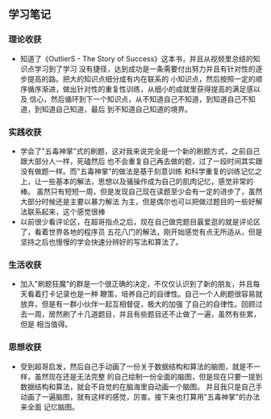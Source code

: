 ## 学习笔记

### 理论收获
* 知道了《OutlierS - The Story of Success》这本书，并且从视频里总结的知识点学习到了学习
没有捷径，达到成功是一条需要付出努力并且有针对性的逐步提高的路。把大的知识点细分成有内在联系的
小知识点，然后按照一定的顺序循序渐进，做出针对性的重复性训练，从细小的成就里获得提高的满足感以及
信心，然后循环到下一个知识点，从不知道自己不知道，到知道自己不知道，到知道自己知道，最后
到不知道自己知道的境界。

### 实践收获
* 学会了"五毒神掌"式的刷题，这对我来说完全是一个新的刷题方式，之前自己跟大部分人一样，死磕然后
也不会重复自己再去做的题，过了一段时间其实跟没有做题一样。而"五毒神掌"的做法是基于刻意训练
和科学重复的训练记忆之上，让一些基本的解法，思想以及骚操作成为自己的肌肉记忆，感觉非常的棒。
虽然只有短短一周，但是发现自己现在读题至少会有一定的进步了，虽然大部分时候还是主要以暴力解法
为主，但是偶尔也可以把做过题目的一些好解法联系起来，这个感觉很棒
* 以前很少看评论区，在超哥指点之后，现在自己做完题目最爱逛的就是评论区了，看着世界各地的程序员
五花八门的解法，刚开始感觉有点无所适从，但是坚持之后也慢慢的学会快速分辨好的写法和算法了。

### 生活收获
* 加入"刷题狂魔"的群是一个很正确的决定，不仅仅认识到了新的朋友，并且每天看着打卡记录也是一种
鞭策，培养自己的自律性。自己一个人刷题很容易就放弃，但是有一群小伙伴一起互相督促，极大的加强
了自己的自律性。回顾过去一周，居然刷了十几道题目，并且有些题目还不止做了一遍，虽然有些累，但是
相当值得。

### 思想收获
* 受到超哥启发，然后自己手动画了一份关于数据结构和算法的脑图，就是不一样，虽然现在还是无法完整
的自己绘制一份全面的脑图，但是现在只要一提到数据结构和算法，就会不自觉的在脑海里自动画一个脑图。
并且我只是自己手动画了一遍脑图，就有这样的感觉，厉害。接下来也打算用"五毒神掌"的办法来全面
记忆脑图。
